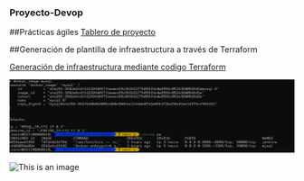### Proyecto-Devop

##Prácticas ágiles 
[Tablero de proyecto](https://github.com/users/AndyUFO/projects/3)

##Generación de plantilla de infraestructura a través de Terraform

[Generación de infraestructura mediante codigo Terraform](https://github.com/AndyUFO/myAPI-terraform)

![Aquí la descripción de la imagen por si no carga](https://raw.githubusercontent.com/AndyUFO/Proyecto-Devop/main/assets/image.png)

![This is an image](https://myoctocat.com/assets/images/base-octocat.svg)

